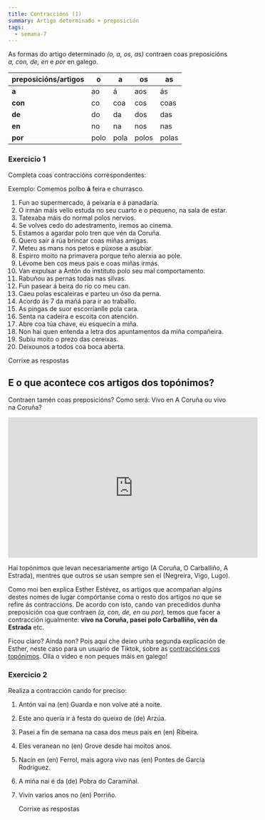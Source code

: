 ```yaml
---
title: Contraccións (1)
summary: Artigo determinado + preposición
tags:
  - semana-7
---
```

As formas do artigo determinado *(o, a, os, as)* contraen coas preposicións *a,
con, de, en* e *por* en galego.

| preposicións/artigos | o    | a    | os    | as    |
| -------------------- | ---- | ---- | ----- | ----- |
| **a**                | ao   | á    | aos   | ás    |
| **con**              | co   | coa  | cos   | coas  |
| **de**               | do   | da   | dos   | das   |
| **en**               | no   | na   | nos   | nas   |
| **por**              | polo | pola | polos | polas |

### Exercicio 1

Completa coas contraccións correspondentes:

Exemplo: Comemos polbo **á** feira e churrasco.

1. Fun <e-answer>ao</e-answer> supermercado, <e-answer>á</e-answer> peixaría e
   <e-answer>á</e-answer> panadaría.
2. O irmán máis vello estuda <e-answer>no</e-answer> seu cuarto e o pequeno,
   <e-answer>na</e-answer> sala de estar.
3. Tatexaba máis do normal <e-answer>polos</e-answer> nervios.
4. Se volves cedo <e-answer>do</e-answer> adestramento, iremos
   <e-answer>ao</e-answer> cinema.
5. Estamos a agardar <e-answer>polo</e-answer> tren que vén
   <e-answer>da</e-answer> Coruña.
6. Quero saír <e-answer>á</e-answer> rúa brincar <e-answer>coas</e-answer> miñas
   amigas.
7. Meteu as mans <e-answer>nos</e-answer> petos e púxose a asubiar.
8. Espirro moito <e-answer>na</e-answer> primavera porque teño alerxia
   <e-answer>ao</e-answer> pole.
9. Lévome ben <e-answer>cos</e-answer> meus pais e <e-answer>coas</e-answer>
   miñas irmás.
10. Van expulsar a Antón <e-answer>do</e-answer> instituto
    <e-answer>polo</e-answer> seu mal comportamento.
11. Rabuñou as pernas todas <e-answer>nas</e-answer> silvas.
12. Fun pasear <e-answer>á</e-answer> beira do río <e-answer>co</e-answer> meu
    can.
13. Caeu <e-answer>polas</e-answer> escaleiras e parteu un óso
    <e-answer>da</e-answer> perna.
14. Acordo <e-answer>ás</e-answer> 7 da mañá para ir <e-answer>ao</e-answer>
    traballo.
15. As pingas de suor escorríanlle <e-answer>pola</e-answer> cara.
16. Senta <e-answer>na</e-answer> cadeira e escoita con atención.
17. Abre <e-answer>coa</e-answer> túa chave, eu esquecín a miña.
18. Non hai quen entenda a letra <e-answer>dos</e-answer> apuntamentos
    <e-answer>da</e-answer> miña compañeira.
19. Subiu moito o prezo <e-answer>das</e-answer> cereixas.
20. Deixounos a todos <e-answer>coa</e-answer> boca aberta.

<e-validate>Corrixe as respostas</e-validate>

## E o que acontece cos artigos dos topónimos?

Contraen tamén coas preposicións? Como será: Vivo en A Coruña ou vivo na Coruña?

<iframe width="560" height="315" src="https://www.youtube.com/embed/HwbVcLvY2eA" frameborder="0" allow="accelerometer; autoplay; encrypted-media; gyroscope; picture-in-picture" allowfullscreen></iframe>

Hai topónimos que levan necesariamente artigo (A Coruña, O Carballiño, A
Estrada), mentres que outros se usan sempre sen el (Negreira, Vigo, Lugo).

Como moi ben explica Esther Estévez, os artigos que acompañan algúns destes nomes de lugar compórtanse coma o resto dos artigos no que se refire ás
contraccións. De acordo con isto, cando van precedidos dunha preposición coa que
contraen *(a, con, de, en* ou *por),* temos que facer a contracción igualmente: **vivo na Coruña, pasei polo Carballiño, vén da Estrada** etc.

Ficou claro? Aínda non? Pois aquí che deixo unha segunda explicación de Esther, neste caso para un usuario de Tiktok, sobre as [contraccións cos topónimos](https://www.tiktok.com/@digochoeu/video/7049350513925672198?is_copy_url=1&is_from_webapp=v1). Olla o vídeo e non peques máis en galego!

### Exercicio 2

Realiza a contracción cando for preciso:

1. Antón vai <e-answer>na</e-answer> (en) Guarda e non volve até a noite.
2. Este ano quería ir á festa do queixo <e-answer>de</e-answer> (de) Arzúa.
3. Pasei a fin de semana na casa dos meus pais <e-answer>en</e-answer> (en)
   Ribeira.
4. Eles veranean <e-answer>no</e-answer> (en) Grove desde hai moitos anos.
5. Nacín <e-answer>en</e-answer> (en) Ferrol, mais agora vivo
   <e-answer>nas</e-answer> (en) Pontes de García Rodríguez.
6. A miña nai é <e-answer>da</e-answer> (de) Pobra do Caramiñal.
7. Vivín varios anos <e-answer>no</e-answer> (en) Porriño.

   <e-validate>Corrixe as respostas</e-validate>